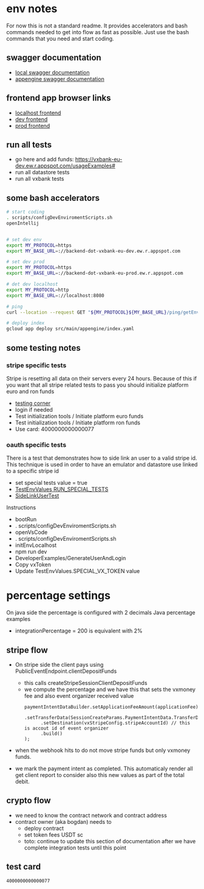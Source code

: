 # env notes

For now this is not a standard readme. It provides accelerators and bash commands needed to get into flow
as fast as possible. Just use the bash commands that you need and start coding.

## swagger documentation

- [local swagger documentation](http://localhost:8080/swagger-ui/index.html)
- [appengine swagger documentation](https://backend-dot-vxbank-eu-dev.ew.r.appspot.com/swagger-ui/index.html)

## frontend app browser links

- [localhost frontend](http://localhost:3000/)
- [dev frontend](https://vxbank-eu-dev.ew.r.appspot.com/)
- [prod frontend](https://vxbank-eu-prod.ew.r.appspot.com)

## run all tests

- go here and add funds: https://vxbank-eu-dev.ew.r.appspot.com/usageExamples#
- run all datastore tests
- run all vxbank tests

## some bash accelerators

```bash
# start coding
. scripts/configDevEnviromentScripts.sh
openIntellij


# set dev env
export MY_PROTOCOL=https
export MY_BASE_URL=://backend-dot-vxbank-eu-dev.ew.r.appspot.com

# set dev prod
export MY_PROTOCOL=https
export MY_BASE_URL=://backend-dot-vxbank-eu-prod.ew.r.appspot.com

# det dev localhost
export MY_PROTOCOL=http
export MY_BASE_URL=://localhost:8080

# ping
curl --location --request GET "${MY_PROTOCOL}${MY_BASE_URL}/ping/getEnvironment"

# deploy index
gcloud app deploy src/main/appengine/index.yaml
```

## some testing notes

### stripe specific tests

Stripe is resetting all data on their servers every 24 hours. Because of this if you want that all stripe related
tests to pass you should initialize platform euro and ron funds

- [testing corner](https://vxbank-eu-dev.ew.r.appspot.com/usageExamples#)
- login if needed
- Test initialization tools / Initiate platform euro funds
- Test initialization tools / Initiate platform ron funds
- Use card: 4000000000000077

### oauth specific tests

There is a test that demonstrates how to side link an user to a valid stripe id.
This technique is used in order to have an emulator and datastore use linked to a specific stripe id

- set special tests value = true
- [TestEnvValues RUN_SPECIAL_TESTS](./src/test/java/eu/vxbank/api/testutils/TestEnvValues.java)
- [SideLinkUserTest](./src/test/java/eu/vxbank/api/stripe/SideLinkUserTest.java)

Instructions

- bootRun
- . scripts/configDevEnviromentScripts.sh
- openVsCode
- . scripts/configDevEnviromentScripts.sh
- initEnvLocalhost
- npm run dev
- DeveloperExamples/GenerateUserAndLogin
- Copy vxToken
- Update TestEnvValues.SPECIAL_VX_TOKEN value

# percentage settings

On java side the percentage is configured with 2 decimals
Java percentage examples

- integrationPercentage = 200 is equivalent with 2%

## stripe flow

- On stripe side the client pays using PublicEventEndpoint.clientDepositFunds
    - this calls createStripeSessionClientDepositFunds
    - we compute the percentage and we have this that sets the vxmoney fee and also event organizer received value
        ```
        paymentIntentDataBuilder.setApplicationFeeAmount(applicationFee)
          .setTransferData(SessionCreateParams.PaymentIntentData.TransferData.builder()
              .setDestination(vxStripeConfig.stripeAccountId) // this is accout id of event organizer
              .build()
        );
        ```

- when the webhook hits to do not move stripe funds but only vxmoney funds.
- we mark the payment intent as completed. This automaticaly render all get client report to consider also this new
  values as part of the total debit. 
 
## crypto flow
- we need to know the contract network and contract address
- contract owner (aka bogdan) needs to 
  - deploy contract
  - set token fees USDT sc
  - toto: continue to update this section of documentation after we have complete integration tests until this point

## test card
`4000000000000077`

